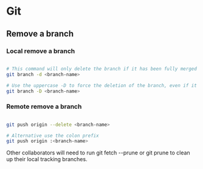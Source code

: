 # Git

## Remove a branch

### Local remove a branch

```bash

# This command will only delete the branch if it has been fully merged into its upstream branch (usually main or develop).
git branch -d <branch-name>

# Use the uppercase -D to force the deletion of the branch, even if it has unmerged changes.
git branch -D <branch-name>
```

### Remote remove a branch

```bash

git push origin --delete <branch-name>

# Alternative use the colon prefix
git push origin :<branch-name>
```

Other collaborators will need to run git fetch --prune or git prune to clean up their local tracking branches.